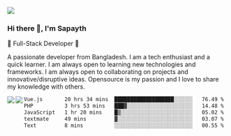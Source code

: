 <!-- **sapayth/sapayth** is a ✨ _special_ ✨ repository because its `README.md` (this file) appears on your GitHub profile.

Here are some ideas to get you started:

- 🔭 I’m currently working on ...
- 🌱 I’m currently learning ...
- 👯 I’m looking to collaborate on ...
- 🤔 I’m looking for help with ...
- 💬 Ask me about ...
- 📫 How to reach me: ...
- 😄 Pronouns: ...
- ⚡ Fun fact: ...
-->
![](https://user-images.githubusercontent.com/74038190/226190894-18e959ba-d458-4a94-ac44-790190f2a947.gif)
### Hi there 👋, I'm Sapayth

🚀 Full-Stack Developer 🚀

A passionate developer from Bangladesh. I am a tech enthusiast and a quick learner. I am always open to learning new technologies and frameworks. I am always open to collaborating on projects and innovative/disruptive ideas. Opensource is my passion and I love to share my knowledge with others.

<div>
<a href="https://github.com/sapayth/github-readme-stats">
  <img align="left" src="https://github-readme-stats.vercel.app/api?username=sapayth&show_icons=true&count_private=true" />
</a>
<a href="https://github.com/sapayth/github-readme-stats">
  <img align="left" src="https://github-readme-stats.vercel.app/api/top-langs/?username=sapayth" />
</a>
</div>
<!--START_SECTION:waka-->

```txt
Vue.js       20 hrs 34 mins  ███████████████████░░░░░░   76.49 %
PHP          3 hrs 53 mins   ███▓░░░░░░░░░░░░░░░░░░░░░   14.48 %
JavaScript   1 hr 20 mins    █▒░░░░░░░░░░░░░░░░░░░░░░░   05.02 %
textmate     49 mins         ▓░░░░░░░░░░░░░░░░░░░░░░░░   03.07 %
Text         8 mins          ░░░░░░░░░░░░░░░░░░░░░░░░░   00.55 %
```

<!--END_SECTION:waka-->
